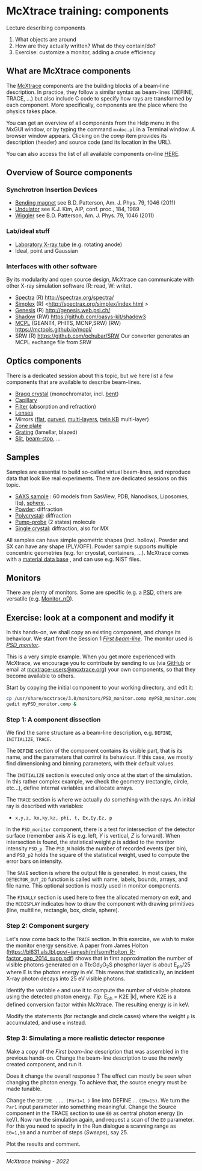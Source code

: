 # McXtrace training: components

Lecture describing components
1. What objects are around
2. How are they actually written? What do they contain/do?
3. Exercise: customize a monitor, adding a crude efficiency

## What are McXtrace components

The [McXtrace](http://www.mcxtrace.org) components are the building blocks of a beam-line description. In practice, they follow a similar syntax as beam-lines (DEFINE, TRACE, ...) but also include C code to specify how rays are transformed by each component. More specifically, components are the place where the physics takes place.

You can get an overview of all components from the Help menu in the MxGUI window, or by typing the command `mxdoc.pl` in a Terminal window. A browser window appears. Clicking on the *comp* item provides its description (header) and source code (and its location in the URL).

You can also access the list of all available components on-line [HERE](http://www.mcxtrace.org/download/components/3.0/).

## Overview of Source components

### Synchrotron Insertion Devices
- [Bending magnet](http://www.mcxtrace.org/download/components/3.0/sources/Bending_magnet.html)  see B.D. Patterson, Am. J. Phys. 79, 1046 (2011)
- [Undulator](http://www.mcxtrace.org/download/components/3.0/sources/Undulator.html) see K.J. Kim, AIP, conf. proc., 184, 1989
- [Wiggler](http://www.mcxtrace.org/download/components/3.0/sources/Wiggler.html) see B.D. Patterson, Am. J. Phys. 79, 1046 (2011)

### Lab/ideal stuff
- [Laboratory X-ray tube](http://www.mcxtrace.org/download/components/3.0/sources/Source_lab.html)  (e.g. rotating anode)
- Ideal, point and Gaussian

### Interfaces with other software

By its modularity and open source design, McXtrace can communicate with other X-ray simulation software (R: read, W: write).

- [Spectra](http://www.mcxtrace.org/download/components/3.0/sources/Source_spectra.html) (R) <http://spectrax.org/spectra/>
- [Simplex](http://www.mcxtrace.org/download/components/3.0/sources/Source_simplex.html) (R) <http://spectrax.org/simplex/index.html >
- [Genesis](http://www.mcxtrace.org/download/components/3.0/sources/Source_genesis13.html) (R) <http://genesis.web.psi.ch/>
- [Shadow](http://www.mcxtrace.org/download/components/3.0/misc/Shadow_input.html) (RW) <https://github.com/oasys-kit/shadow3>
- [MCPL](http://www.mcxtrace.org/download/components/3.0/misc/MCPL_input.html) (GEANT4, PHITS, MCNP,SRW) (RW) <https://mctools.github.io/mcpl/>
- SRW (R) <https://github.com/ochubar/SRW> Our converter generates an MCPL exchange file from SRW

## Optics components

There is a dedicated session about this topic, but we here list a few components that are available to describe beam-lines.

- [Bragg crystal](http://www.mcxtrace.org/download/components/3.0/optics/Bragg_crystal.html) (monochromator, incl. [bent](http://www.mcxtrace.org/download/components/3.0/optics/Bragg_crystal_bent.html))
- [Capillary](http://www.mcxtrace.org/download/components/3.0/optics/Capillary.html)
- [Filter](http://www.mcxtrace.org/download/components/3.0/optics/Filter.html) (absorption and refraction)
- [Lenses](http://www.mcxtrace.org/download/components/3.0/optics/Lens_simple.html)
- Mirrors ([flat](http://www.mcxtrace.org/download/components/3.0/optics/Mirror.html), [curved](http://www.mcxtrace.org/download/components/3.0/optics/Mirror_curved.html), [multi-layers](http://www.mcxtrace.org/download/components/3.0/optics/Multilayer_elliptic.html), [twin KB](http://www.mcxtrace.org/download/components/3.0/optics/TwinKB_ML.html)  multi-layer)
- [Zone plate](http://www.mcxtrace.org/download/components/3.0/optics/ZonePlate.html)
- [Grating](http://www.mcxtrace.org/download/components/3.0/contrib/Reflective_grating.html) (lamellar, blazed)
- [Slit](http://www.mcxtrace.org/download/components/3.0/optics/Slit.html), [beam-stop](http://www.mcxtrace.org/download/components/3.0/optics/Beamstop.html), ...

## Samples

Samples are essential to build so-called virtual beam-lines, and reproduce data that look like real experiments. There are dedicated sessions on this topic.

- [SAXS sample](http://www.mcxtrace.org/download/components/3.0/samples/SasView_model.html) : 60 models from SasView, PDB, Nanodiscs, Liposomes, I(q), [sphere](http://www.mcxtrace.org/download/components/3.0/samples/Saxs_spheres.html),  …
- [Powder](http://www.mcxtrace.org/download/components/3.0/samples/PowderN.html): diffraction
- [Polycrystal](http://www.mcxtrace.org/download/components/3.0/samples/Polycrystal.html): diffraction
- [Pump-probe](http://www.mcxtrace.org/download/components/3.0/samples/Molecule_2state.html) (2 states) molecule
- [Single crystal](http://www.mcxtrace.org/download/components/3.0/samples/Single_crystal.html): diffraction, also for MX

All samples can have simple geometric shapes (incl. hollow).
Powder and SX can have any shape (PLY/OFF).
Powder sample supports multiple concentric geometries (e.g. for cryostat, containers, ...).
McXtrace comes with a [material data base](http://www.mcxtrace.org/download/components/3.0/data) , and can use e.g. NIST files.

## Monitors

There are plenty of monitors. Some are specific (e.g. a [PSD](http://www.mcxtrace.org/download/components/3.0/monitors/PSD_monitor.html), others are versatile (e.g. [Monitor_nD](http://www.mcxtrace.org/download/components/3.0/monitors/Monitor_nD.html)).

## Exercise: look at a component and modify it

In this hands-on, we shall copy an existing component, and change its behaviour. We start from the Session 1 *[First beam-line](../2_1st_Beamline)*. The monitor used is *[PSD_monitor](http://www.mcxtrace.org/download/components/3.0/monitors/PSD_monitor.html)*. 

This is a very simple example. When you get more experienced with McXtrace, we encourage you to contribute by sending to us (via [GitHub](https://github.com/McStasMcXtrace/McCode) or email at mcxtrace-users@mcxtrace.org) your own components, so that they become available to others.

Start by copying the initial component to your working directory, and edit it:
```bash
cp /usr/share/mcxtrace/3.0/monitors/PSD_monitor.comp myPSD_monitor.comp
gedit myPSD_monitor.comp &
```

### Step 1: A component dissection

We find the same structure as a beam-line description, e.g. `DEFINE`, `INITIALIZE`, `TRACE`.

The `DEFINE` section of the component contains its visible part, that is its name, and the parameters that control its behaviour. If this case, we mostly find dimensioning and binning parameters, with their default values.

The `INITIALIZE` section is executed only once at the start of the simulation. In this rather complex example, we check the geometry (rectangle, circle, etc...), define internal variables and allocate arrays.

The `TRACE` section is where we actually *do* something with the rays. An initial ray is described with variables:
- `x,y,z, kx,ky,kz, phi, t, Ex,Ey,Ez, p`

In the `PSD_monitor` component, there is a test for intersection of the detector surface (remember axis *X* is e.g. left, *Y* is vertical, *Z* is forward). When intersection is found, the statistical weight *p* is added to the monitor intensity `PSD_p`. The `PSD_N` holds the number of recorded events (per bin), and `PSD_p2` holds the square of the statistical weight, used to compute the error bars on intensity.

The `SAVE` section is where the output file is generated. In most cases, the `DETECTOR_OUT_2D` function is called with name, labels, bounds, arrays, and file name. This optional section is mostly used in monitor components.

The `FINALLY` section is used here to free the allocated memory on exit, and the `MCDISPLAY` indicates how to draw the component with drawing primitives (line, multiline, rectangle, box, circle, sphere).

### Step 2: Component surgery

Let's now come back to the `TRACE` section. In this exercise, we wish to make the monitor energy sensitive. A paper from James Holton (https://bl831.als.lbl.gov/~jamesh/mlfsom/Holton_R-factor_gap_2014_supp.pdf)  shows that in first approximation the number of visible photons generated on a Tb:Gd<sub>2</sub>O<sub>2</sub>S phosphor layer is about E<sub>ph</sub>/25 where E is the photon energy in eV. This means that statistically, an incident X-ray photon decays into 25 eV visible photons.

Identify the variable `e` and use it to compute the number of visible photons using the detected photon energy. *Tip*: E<sub>ph</sub> = K2E |k|, where K2E is a defined conversion factor within McXtrace. The resulting energy is in keV.

Modify the statements (for rectangle and circle cases) where the weight `p` is accumulated, and use `e` instead.

### Step 3: Simulating a more realistic detector response

Make a copy of the *First beam-line* description that was assembled in the previous hands-on. Change the beam-line description to use the newly created component, and run it.

Does it change the overall response ? The effect can mostly be seen when changing the photon energy. To achieve that, the source enegry must be made tunable. 

Change the `DEFINE ... (Par1=1 )` line into DEFINE ... `(E0=15)`. We turn the `Par1` input parameter into something meaningful. Change the Source component in the TRACE section to use `E0` as central photon energy (in keV). Now run the simulation again, and request a scan of the `E0` parameter. For this you need to specify in the Run dialogue a scanning range as `E0=1,50` and a number of steps (_Sweeps_), say 25.

Plot the results and comment.

---
*McXtrace training - 2022*
